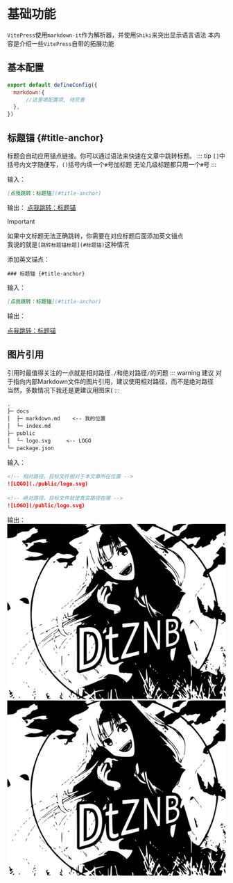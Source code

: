 # 基础功能

`VitePress`使用`markdown-it`作为解析器，并使用`Shiki`来突出显示语言语法
本内容是介绍一些`VitePress`自带的拓展功能

## 基本配置
```js
export default defineConfig({
  markdown:{
      //这里填配置项, 待完善
  },
})
```

## 标题锚 {#title-anchor}
标题会自动应用锚点链接。你可以通过语法来快速在文章中跳转标题。
::: tip
`[]`中括号内文字随便写，`()`括号内填一个`#`号加标题
无论几级标题都只用一个`#`号
:::

输入：
```md
[点我跳转：标题锚](#title-anchor)
```

输出：
[点我跳转：标题锚](#title-anchor)

> [!IMPORTANT]
> 如果中文标题无法正确跳转，你需要在对应标题后面添加英文锚点
> <br>我说的就是`[跳转标题锚标题](#标题锚)`这种情况

 
添加英文锚点：
```
### 标题锚 {#title-anchor}
```
输入：
```md
[点我跳转：标题锚](#title-anchor)
```
输出：

[点我跳转：标题锚](#title-anchor)

## 图片引用
引用时最值得关注的一点就是相对路径`./`和绝对路径`/`的问题
::: warning 建议
对于指向内部Markdown文件的图片引用，建议使用相对路径，而不是绝对路径<br>
当然，多数情况下我还是更建议用图床(
:::

```md
.
├─ docs
│  ├─ markdown.md    <-- 我的位置
│  └─ index.md 
├─ public
│  └─ logo.svg     <-- LOGO
└─ package.json
```

输入：
```md
<!-- 相对路径，目标文件相对于本文章所在位置 -->
![LOGO](./public/logo.svg)

<!-- 绝对路径，目标文件就是真实路径在哪 -->
![LOGO](/public/logo.svg)
```

输出：
![LOGO](./public/logo.svg)
![LOGO](/public/logo.svg)
